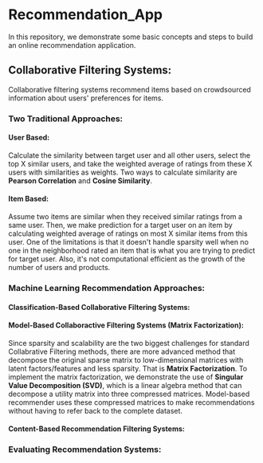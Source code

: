 # Recommendation_App
In this repository, we demonstrate some basic concepts and steps to build an online recommendation application. 

## Collaborative Filtering Systems:
Collaborative filtering systems recommend items based on crowdsourced information about users' preferences for items.

### Two Traditional Approaches:

#### User Based: 
Calculate the similarity between target user and all other users, select the top X similar users, and take the weighted average of ratings from these X users with similarities as weights.  Two ways to calculate similarity are **Pearson Correlation** and **Cosine Similarity**.

#### Item Based: 
Assume two items are similar when they received similar ratings from a same user. Then, we make prediction for a target user on an item by calculating weighted average of ratings on most X similar items from this user. One of the limitations is that it doesn't handle sparsity well when no one in the neighborhood rated an item that is what you are trying to predict for target user. Also, it's not computational efficient as the growth of the number of users and products.

### Machine Learning Recommendation Approaches:

#### Classification-Based Collaborative Filtering Systems:


#### Model-Based Collaboractive Filtering Systems (Matrix Factorization):
Since sparsity and scalability are the two biggest challenges for standard Collabrative Filtering methods, there are more advanced method that decompose the original sparse matrix to low-dimensional matrices with latent factors/features and less sparsity. That is **Matrix Factorization**. To implement the matrix factorization, we demonstrate the use of **Singular Value Decomposition (SVD)**, which is a linear algebra method that can decompose a utility matrix into three compressed matrices. Model-based recommender uses these compressed matrices to make recommendations without having to refer back to the complete dataset.  

#### Content-Based Recommendation Filtering Systems:

### Evaluating Recommendation Systems:
